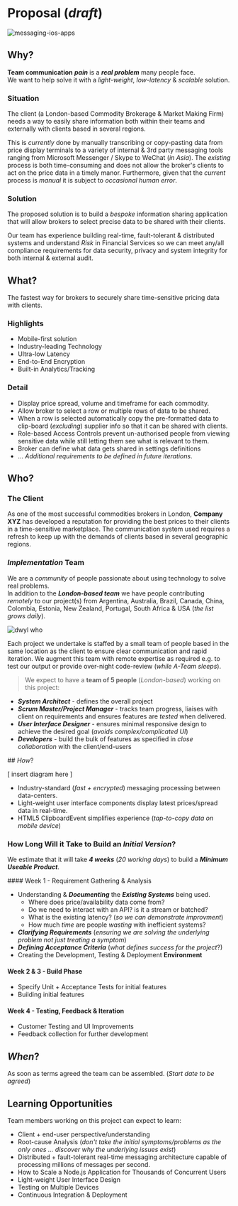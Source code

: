 # Proposal (*draft*)

![messaging-ios-apps](https://cloud.githubusercontent.com/assets/194400/10747146/d153f7ae-7c49-11e5-8899-72ae80fb0da6.png)

## Why?

**Team communication** ***pain*** is a ***real problem*** many people face.   
We want to help solve it with a *light-weight*, *low-latency* & *scalable* solution.

### Situation

The client (a London-based Commodity Brokerage & Market Making Firm)
needs a way to easily share information both within their teams and
externally with clients based in several regions.

This is *currently* done by manually transcribing or copy-pasting data from price display terminals to a variety of internal & 3rd party messaging tools ranging from Microsoft Messenger / Skype to WeChat (*in Asia*). The *existing* process is both time-consuming and does not allow the broker's clients to act on the price data in a timely manor. Furthermore, given that the *current* process is *manual* it is subject to *occasional human error*.

### Solution

The proposed solution is to build a *bespoke* information sharing application that will allow brokers to select precise data to be shared with their clients.

Our team has experience building real-time, fault-tolerant & distributed systems
and understand *Risk* in Financial Services so we can meet any/all
compliance requirements for data security, privacy and system integrity for both internal & external audit.

## What?

The fastest way for brokers to securely share time-sensitive pricing data with clients.

### Highlights

+ Mobile-first solution
+ Industry-leading Technology
+ Ultra-low Latency
+ End-to-End Encryption
+ Built-in Analytics/Tracking

### Detail

+ Display price spread, volume and timeframe for each commodity.
+ Allow broker to select a row or multiple rows of data to be shared.
+ When a row is selected automatically copy the pre-formatted data
to clip-board (*excluding*) supplier info so that it can be shared
with clients.
+ Role-based Access Controls prevent un-authorised people from viewing
sensitive data while still letting them see what is relevant to them.
+ Broker can define what data gets shared in settings definitions
+  ... *Additional requirements to be defined in future iterations*.


## Who?

### The Client

As one of the most successful commodities brokers in London,
**Company XYZ** has developed a reputation for providing the
best prices to their clients in a time-sensitive marketplace.
The communication system used requires a refresh to keep up
with the demands of clients based in several geographic regions.

### *Implementation* Team

We are a *community* of people passionate about using technology to solve real problems.   
In addition to the ***London-based team***
we have people contributing *remotely* to our project(s) from Argentina, Australia, Brazil, Canada, China, Colombia, Estonia, New Zealand, Portugal, South Africa & USA
(*the list grows daily*).

![dwyl who](https://cloud.githubusercontent.com/assets/194400/10739317/9966f0ac-7c13-11e5-8ff1-3c1ffa78a401.png)

Each project we undertake is staffed by a small team of people
based in the same location as the client to ensure clear communication and rapid iteration. We augment this team with remote expertise as required e.g. to test our output or provide over-night code-review (*while A-Team sleeps*).

> We expect to have a **team of 5 people** (*London-based*) working on this project:
+ ***System Architect*** - defines the overall project
+ ***Scrum Master/Project Manager*** - tracks team progress, liaises with client on requirements and ensures features are *tested* when delivered.
+ ***User Interface Designer*** - ensures minimal responsive design to achieve the desired goal (*avoids complex/complicated UI*)
+ ***Developers*** - build the bulk of features as specified
in *close collaboration* with the client/end-users

## *How*?

[ insert diagram here ]

+ Industry-standard (*fast + encrypted*) messaging processing between data-centers.
+ Light-weight user interface components display latest prices/spread data in real-time.
+ HTML5 ClipboardEvent simplifies experience (*tap-to-copy data on mobile device*)


### How Long Will it Take to Build an *Initial Version*?

We estimate that it will take ***4 weeks*** (*20 working days*)
to build a ***Minimum Useable Product***.

#### Week 1 - Requirement Gathering & Analysis
+ Understanding & ***Documenting*** the ***Existing Systems*** being used.
  + Where does price/availability data come from?
  + Do we need to interact with an API? is it a stream or batched?
  + What is the existing latency? (*so we can demonstrate improvment*)
  + How much *time* are people *wasting* with inefficient systems?
+ ***Clarifying Requirements*** (*ensuring we are solving the underlying problem not just treating a symptom*)
+ ***Defining Acceptance Criteria*** (*what defines success for the project*?)
+ Creating the Development, Testing & Deployment **Environment**

#### Week 2 & 3 - Build Phase

+ Specify Unit + Acceptance Tests for initial features
+ Building initial features

#### Week 4 - Testing, Feedback & Iteration

+ Customer Testing and UI Improvements
+ Feedback collection for further development



## *When*?

As soon as terms agreed the team can be assembled.
(*Start date to be agreed*)


## Learning Opportunities

Team members working on this project can expect to learn:

+ Client + end-user perspective/understanding
+ Root-cause Analysis (*don't take the initial symptoms/problems as the only ones ... discover why the underlying issues exist*)
+ Distributed + fault-tolerant real-time messaging architecture
capable of processing millions of messages per second.
+ How to Scale a Node.js Application for Thousands of Concurrent Users
+ Light-weight User Interface Design
+ Testing on Multiple Devices
+ Continuous Integration & Deployment
